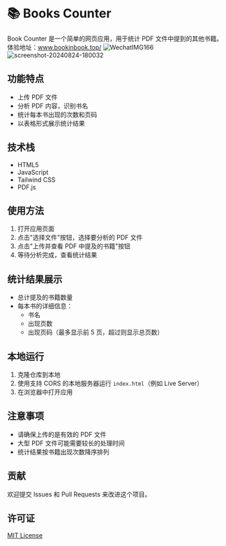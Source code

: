 
# 📚 Books Counter

Book Counter 是一个简单的网页应用，用于统计 PDF 文件中提到的其他书籍。
体验地址：www.bookinbook.top/
![WechatIMG166](https://github.com/user-attachments/assets/65e70e22-f182-40cd-94e3-8fe592cc3315)
![screenshot-20240824-180032](https://github.com/user-attachments/assets/0e631e1e-3f1d-44a8-9d8e-b406fc8377fa)



## 功能特点

- 上传 PDF 文件
- 分析 PDF 内容，识别书名
- 统计每本书出现的次数和页码
- 以表格形式展示统计结果

## 技术栈

- HTML5
- JavaScript
- Tailwind CSS
- PDF.js

## 使用方法

1. 打开应用页面
2. 点击"选择文件"按钮，选择要分析的 PDF 文件
3. 点击"上传并查看 PDF 中提及的书籍"按钮
4. 等待分析完成，查看统计结果

## 统计结果展示

- 总计提及的书籍数量
- 每本书的详细信息：
  - 书名
  - 出现页数
  - 出现页码（最多显示前 5 页，超过则显示总页数）

## 本地运行

1. 克隆仓库到本地
2. 使用支持 CORS 的本地服务器运行 `index.html`（例如 Live Server）
3. 在浏览器中打开应用

## 注意事项

- 请确保上传的是有效的 PDF 文件
- 大型 PDF 文件可能需要较长的处理时间
- 统计结果按书籍出现次数降序排列

## 贡献

欢迎提交 Issues 和 Pull Requests 来改进这个项目。

## 许可证

[MIT License](LICENSE)

